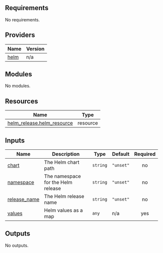 <!-- BEGIN_TF_DOCS -->
## Requirements

No requirements.

## Providers

| Name | Version |
|------|---------|
| <a name="provider_helm"></a> [helm](#provider\_helm) | n/a |

## Modules

No modules.

## Resources

| Name | Type |
|------|------|
| [helm_release.helm_resource](https://registry.terraform.io/providers/hashicorp/helm/latest/docs/resources/release) | resource |

## Inputs

| Name | Description | Type | Default | Required |
|------|-------------|------|---------|:--------:|
| <a name="input_chart"></a> [chart](#input\_chart) | The Helm chart path | `string` | `"unset"` | no |
| <a name="input_namespace"></a> [namespace](#input\_namespace) | The namespace for the Helm release | `string` | `"unset"` | no |
| <a name="input_release_name"></a> [release\_name](#input\_release\_name) | The Helm release name | `string` | `"unset"` | no |
| <a name="input_values"></a> [values](#input\_values) | Helm values as a map | `any` | n/a | yes |

## Outputs

No outputs.
<!-- END_TF_DOCS -->